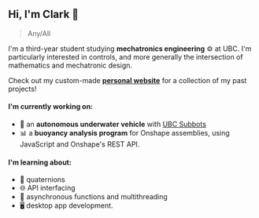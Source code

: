 ## Hi, I'm Clark 👋
> Any/All

I'm a third-year student studying **mechatronics engineering** ⚙ at UBC. I'm particularly interested in controls, and more generally the intersection of mathematics and mechatronic design.

Check out my custom-made [**personal website**](https://cjeffrey.ca/) for a collection of my past projects!

#### I'm currently working on:
- 🤿 an **autonomous underwater vehicle** with [UBC Subbots](https://www.subbots.ca/#/)
- 📊 a **buoyancy analysis program** for Onshape assemblies, using JavaScript and Onshape's REST API.

#### I'm learning about:
- 🔄 quaternions
- 🌐 API interfacing
- 🧵 asynchronous functions and multithreading
- 🖥 desktop app development.

<!--
**cjeffreybda/cjeffreybda** is a ✨ _special_ ✨ repository because its `README.md` (this file) appears on your GitHub profile.

Here are some ideas to get you started:

- 🔭 I’m currently working on ...
- 🌱 I’m currently learning ...
- 👯 I’m looking to collaborate on ...
- 🤔 I’m looking for help with ...

- 💬 Ask me about ...
- 📫 How to reach me: ...
- 😄 Pronouns: ...
- ⚡ Fun fact: ...
-->
